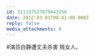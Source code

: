 ```yaml
---
id: 111137527879443250
date: 2012-03-01T00:41:00.000Z
reply: false
media_attachments: 0
---
```


#演员白静遭丈夫杀害 贱女人。 ​​​​

